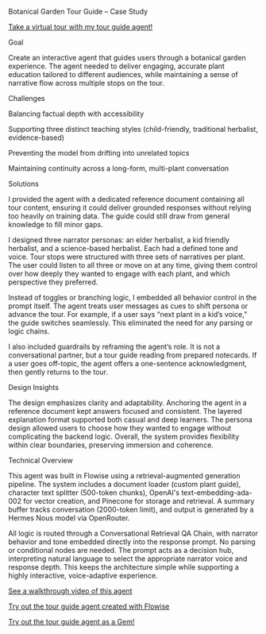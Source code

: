 Botanical Garden Tour Guide – Case Study

[Take a virtual tour with my tour guide agent!](https://chatgpt.com/g/g-6886e95d504081919df5f918383aa7ea-botanical-garden-tour)

Goal

Create an interactive agent that guides users through a botanical garden experience. The agent needed to deliver engaging, accurate plant education tailored to different audiences, while maintaining a sense of narrative flow across multiple stops on the tour.

Challenges

Balancing factual depth with accessibility

Supporting three distinct teaching styles (child-friendly, traditional herbalist, evidence-based)

Preventing the model from drifting into unrelated topics

Maintaining continuity across a long-form, multi-plant conversation


Solutions

I provided the agent with a dedicated reference document containing all tour content, ensuring it could deliver grounded responses without relying too heavily on training data. The guide could still draw from general knowledge to fill minor gaps.

I designed three narrator personas: an elder herbalist, a kid friendly herbalist, and a science-based herbalist. Each had a defined tone and voice. Tour stops were structured with three sets of narratives per plant. The user could listen to all three or move on at any time, giving them control over how deeply they wanted to engage with each plant, and which perspective they preferred.

Instead of toggles or branching logic, I embedded all behavior control in the prompt itself. The agent treats user messages as cues to shift persona or advance the tour. For example, if a user says “next plant in a kid’s voice,” the guide switches seamlessly. This eliminated the need for any parsing or logic chains.

I also included guardrails by reframing the agent’s role. It is not a conversational partner, but a tour guide reading from prepared notecards. If a user goes off-topic, the agent offers a one-sentence acknowledgment, then gently returns to the tour.

Design Insights

The design emphasizes clarity and adaptability. Anchoring the agent in a reference document kept answers focused and consistent. The layered explanation format supported both casual and deep learners. The persona design allowed users to choose how they wanted to engage without complicating the backend logic. Overall, the system provides flexibility within clear boundaries, preserving immersion and coherence.

Technical Overview

This agent was built in Flowise using a retrieval-augmented generation pipeline. The system includes a document loader (custom plant guide), character text splitter (500-token chunks), OpenAI's text-embedding-ada-002 for vector creation, and Pinecone for storage and retrieval. A summary buffer tracks conversation (2000-token limit), and output is generated by a Hermes Nous model via OpenRouter.

All logic is routed through a Conversational Retrieval QA Chain, with narrator behavior and tone embedded directly into the response prompt. No parsing or conditional nodes are needed. The prompt acts as a decision hub, interpreting natural language to select the appropriate narrator voice and response depth. This keeps the architecture simple while supporting a highly interactive, voice-adaptive experience.

[See a walkthrough video of this agent](https://youtu.be/T7zNl-zhaVw?si=FusoXFn1KKJ2g8ue)

[Try out the tour guide agent created with Flowise](https://cloud.flowiseai.com/chatbot/249394e7-66cb-44d9-9f4d-67bd32568929)

[Try out the tour guide agent as a Gem!](https://gemini.google.com/gem/791cbe7320ac/81ec116e59d2e1b7)
